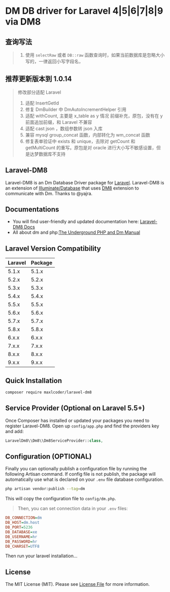 # DM DB driver for Laravel 4|5|6|7|8|9 via DM8

## 查询写法
> 1. 使用 `selectRaw` 或者 `DB::raw` 函数查询时，如果当前数据库是忽略大小写的，一律返回小写字段名，


## 推荐更新版本到 1.0.14 

> 修改部分适配 Laravel  
> 1. 适配 InsertGetId 
> 2. 修复 DmBuilder 中 DmAutoIncrementHelper 引用
> 3. 适配 withCount, 主要是 x_table as y 情况 前缀补充，原包，没有在 y 前面追加前缀，和 Laravel 不兼容
> 4. 适配 cast json ，数组参数转 json 入库
> 5. 兼容 mysql group_concat 函数，内部转化为 wm_concat 函数
> 6. 修复表单验证中 exists 和 unique，去除对 getCount 和 getMultiCount 的重写。原包是对 oracle 进行大小写不敏感设置，但是达梦数据库不支持

## Laravel-DM8

Laravel-DM8 is an Dm Database Driver package for [Laravel](http://laravel.com/). Laravel-DM8 is an extension of [Illuminate/Database](https://github.com/illuminate/database) that uses [DM8](https://eco.dameng.com/document/dm/zh-cn/faq/faq-php.html#PHP-Startup-Unable-to-load-dynamic-library) extension to communicate with Dm. Thanks to @yajra.

## Documentations

- You will find user-friendly and updated documentation here: [Laravel-DM8 Docs](https://github.com/jackfinal/laravel-DM8)
- All about dm and php:[The Underground PHP and Dm Manual](https://eco.dameng.com/document/dm/zh-cn/app-dev/php-php.html)

## Laravel Version Compatibility

 Laravel  | Package
:---------|:----------
 5.1.x    | 5.1.x
 5.2.x    | 5.2.x
 5.3.x    | 5.3.x
 5.4.x    | 5.4.x
 5.5.x    | 5.5.x
 5.6.x    | 5.6.x
 5.7.x    | 5.7.x
 5.8.x    | 5.8.x
 6.x.x    | 6.x.x
 7.x.x    | 7.x.x
 8.x.x    | 8.x.x
 9.x.x    | 9.x.x

## Quick Installation

```bash
composer require maxlcoder/laravel-dm8
```

## Service Provider (Optional on Laravel 5.5+)

Once Composer has installed or updated your packages you need to register Laravel-DM8. Open up `config/app.php` and find the providers key and add:

```php
LaravelDm8\\Dm8\\Dm8ServiceProvider::class,
```

## Configuration (OPTIONAL)

Finally you can optionally publish a configuration file by running the following Artisan command.
If config file is not publish, the package will automatically use what is declared on your `.env` file database configuration.

```bash
php artisan vendor:publish --tag=dm
```

This will copy the configuration file to `config/dm.php`.

> Then, you can set connection data in your `.env` files:

```ini
DB_CONNECTION=dm
DB_HOST=dm.host
DB_PORT=5236
DB_DATABASE=xe
DB_USERNAME=hr
DB_PASSWORD=hr
DB_CHARSET=UTF8
```

Then run your laravel installation...

## License

The MIT License (MIT). Please see [License File](LICENSE.md) for more information.

[link-author]: https://github.com/jackfinal
